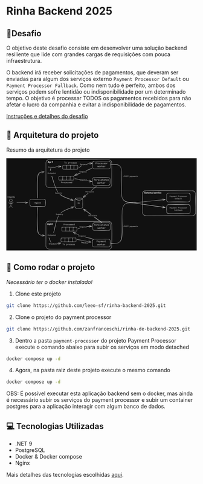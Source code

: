 # Rinha Backend 2025

## 🎯Desafio
O objetivo deste desafio consiste em desenvolver uma solução backend resiliente que lide com grandes cargas de requisições com pouca infraestrutura.

O backend irá receber solicitações de pagamentos, que deveram ser enviadas para algum dos serviços externo `Payment Processor Default` ou `Payment Processor Fallback`. Como nem tudo é perfeito, ambos dos serviços podem sofre lentidão ou indisponibilidade por um determinado tempo. 
O objetivo é processar TODOS os pagamentos recebidos para não afetar o lucro da companhia e evitar a indisponibilidade de pagamentos.

[Instruções e detalhes do desafio](https://github.com/zanfranceschi/rinha-de-backend-2025/blob/main/INSTRUCOES.md)

## 📝 Arquitetura do projeto

Resumo da arquitetura do projeto

![Desenho de arquitetura](/doc/architecture-drawing.png)

## 📃 Como rodar o projeto

*Necessário ter o docker instalado!*

1. Clone este projeto

```sh
git clone https://github.com/leeo-sf/rinha-backend-2025.git
```

2. Clone o projeto do payment processor

```sh
git clone https://github.com/zanfranceschi/rinha-de-backend-2025.git
```

3. Dentro a pasta `payment-processor` do projeto Payment Processor execute o comando abaixo para subir os serviços em modo detached
```sh
docker compose up -d
```

4. Agora, na pasta raiz deste projeto execute o mesmo comando
```sh
docker compose up -d
```

OBS: É possível executar esta aplicação backend sem o docker, mas ainda é necessário subir os serviços do payment processor e subir um container postgres para a aplicação interagir com algum banco de dados.

## 💻​ Tecnologias Utilizadas
- .NET 9
- PostgreSQL
- Docker & Docker compose
- Nginx

Mais detalhes das tecnologias escolhidas [aqui](/doc/DOCUMENTACAO_TECNICA.md).